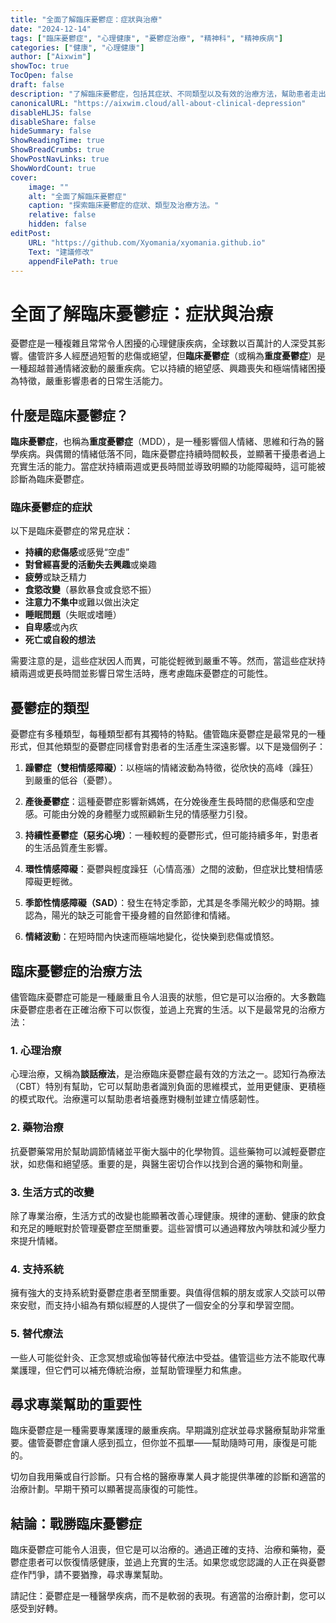 ```yaml
---
title: "全面了解臨床憂鬱症：症狀與治療"
date: "2024-12-14"
tags: ["臨床憂鬱症", "心理健康", "憂鬱症治療", "精神科", "精神疾病"]
categories: ["健康", "心理健康"]
author: ["Aixwim"]
showToc: true
TocOpen: false
draft: false
description: "了解臨床憂鬱症，包括其症狀、不同類型以及有效的治療方法，幫助患者走出憂鬱困境。"
canonicalURL: "https://aixwim.cloud/all-about-clinical-depression"
disableHLJS: false
disableShare: false
hideSummary: false
ShowReadingTime: true
ShowBreadCrumbs: true
ShowPostNavLinks: true
ShowWordCount: true
cover:
    image: ""
    alt: "全面了解臨床憂鬱症"
    caption: "探索臨床憂鬱症的症狀、類型及治療方法。"
    relative: false
    hidden: false
editPost:
    URL: "https://github.com/Xyomania/xyomania.github.io"
    Text: "建議修改"
    appendFilePath: true
---
```


# 全面了解臨床憂鬱症：症狀與治療

憂鬱症是一種複雜且常常令人困擾的心理健康疾病，全球數以百萬計的人深受其影響。儘管許多人經歷過短暫的悲傷或絕望，但**臨床憂鬱症**（或稱為**重度憂鬱症**）是一種超越普通情緒波動的嚴重疾病。它以持續的絕望感、興趣喪失和極端情緒困擾為特徵，嚴重影響患者的日常生活能力。

## 什麼是臨床憂鬱症？

**臨床憂鬱症**，也稱為**重度憂鬱症**（MDD），是一種影響個人情緒、思維和行為的醫學疾病。與偶爾的情緒低落不同，臨床憂鬱症持續時間較長，並顯著干擾患者過上充實生活的能力。當症狀持續兩週或更長時間並導致明顯的功能障礙時，這可能被診斷為臨床憂鬱症。

### 臨床憂鬱症的症狀

以下是臨床憂鬱症的常見症狀：

- **持續的悲傷感**或感覺“空虛”
- **對曾經喜愛的活動失去興趣**或樂趣
- **疲勞**或缺乏精力
- **食慾改變**（暴飲暴食或食慾不振）
- **注意力不集中**或難以做出決定
- **睡眠問題**（失眠或嗜睡）
- **自卑感**或內疚
- **死亡或自殺的想法**

需要注意的是，這些症狀因人而異，可能從輕微到嚴重不等。然而，當這些症狀持續兩週或更長時間並影響日常生活時，應考慮臨床憂鬱症的可能性。

## 憂鬱症的類型

憂鬱症有多種類型，每種類型都有其獨特的特點。儘管臨床憂鬱症是最常見的一種形式，但其他類型的憂鬱症同樣會對患者的生活產生深遠影響。以下是幾個例子：

1. **躁鬱症（雙相情感障礙）**：以極端的情緒波動為特徵，從欣快的高峰（躁狂）到嚴重的低谷（憂鬱）。

2. **產後憂鬱症**：這種憂鬱症影響新媽媽，在分娩後產生長時間的悲傷感和空虛感。可能由分娩的身體壓力或照顧新生兒的情感壓力引發。

3. **持續性憂鬱症（惡劣心境）**：一種較輕的憂鬱形式，但可能持續多年，對患者的生活品質產生影響。

4. **環性情感障礙**：憂鬱與輕度躁狂（心情高漲）之間的波動，但症狀比雙相情感障礙更輕微。

5. **季節性情感障礙（SAD）**：發生在特定季節，尤其是冬季陽光較少的時期。據認為，陽光的缺乏可能會干擾身體的自然節律和情緒。

6. **情緒波動**：在短時間內快速而極端地變化，從快樂到悲傷或憤怒。

## 臨床憂鬱症的治療方法

儘管臨床憂鬱症可能是一種嚴重且令人沮喪的狀態，但它是可以治療的。大多數臨床憂鬱症患者在正確治療下可以恢復，並過上充實的生活。以下是最常見的治療方法：

### 1. **心理治療**

心理治療，又稱為**談話療法**，是治療臨床憂鬱症最有效的方法之一。認知行為療法（CBT）特別有幫助，它可以幫助患者識別負面的思維模式，並用更健康、更積極的模式取代。治療還可以幫助患者培養應對機制並建立情感韌性。

### 2. **藥物治療**

抗憂鬱藥常用於幫助調節情緒並平衡大腦中的化學物質。這些藥物可以減輕憂鬱症狀，如悲傷和絕望感。重要的是，與醫生密切合作以找到合適的藥物和劑量。

### 3. **生活方式的改變**

除了專業治療，生活方式的改變也能顯著改善心理健康。規律的運動、健康的飲食和充足的睡眠對於管理憂鬱症至關重要。這些習慣可以通過釋放內啡肽和減少壓力來提升情緒。

### 4. **支持系統**

擁有強大的支持系統對憂鬱症患者至關重要。與值得信賴的朋友或家人交談可以帶來安慰，而支持小組為有類似經歷的人提供了一個安全的分享和學習空間。

### 5. **替代療法**

一些人可能從針灸、正念冥想或瑜伽等替代療法中受益。儘管這些方法不能取代專業護理，但它們可以補充傳統治療，並幫助管理壓力和焦慮。

## 尋求專業幫助的重要性

臨床憂鬱症是一種需要專業護理的嚴重疾病。早期識別症狀並尋求醫療幫助非常重要。儘管憂鬱症會讓人感到孤立，但你並不孤單——幫助隨時可用，康復是可能的。

切勿自我用藥或自行診斷。只有合格的醫療專業人員才能提供準確的診斷和適當的治療計劃。早期干預可以顯著提高康復的可能性。

## 結論：戰勝臨床憂鬱症

臨床憂鬱症可能令人沮喪，但它是可以治療的。通過正確的支持、治療和藥物，憂鬱症患者可以恢復情感健康，並過上充實的生活。如果您或您認識的人正在與憂鬱症作鬥爭，請不要猶豫，尋求專業幫助。

請記住：憂鬱症是一種醫學疾病，而不是軟弱的表現。有適當的治療計劃，您可以感受到好轉。

